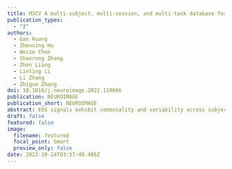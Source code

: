 ```yaml
---
title: M3CV A multi-subject, multi-session, and multi-task database for EEG-based biometrics challenge
publication_types:
  - "2"
authors:
  - Gan Huang 
  - Zhenxing Hu
  - Weize Chen
  - Shaorong Zhang
  - Zhen Liang
  - Linling Li
  - Li Zhang
  - Zhiguo Zhang
doi: 10.1016/j.neuroimage.2022.119666
publication: NEUROIMAGE
publication_short: NEUROIMAGE
abstract: EEG signals exhibit commonality and variability across subjects, sessions, and tasks. But most existing EEG studies focus on mean group effects (commonality) by averaging signals over trials and subjects. The substantial intra- and inter-subject variability of EEG have often been overlooked. The recently significant technological advances in machine learning, especially deep learning, have brought technological innovations to EEG signal application in many aspects, but there are still great challenges in cross-session, cross-task, and cross-subject EEG decoding. In this work, an EEG-based biometric competition based on a large-scale M3CV (A Multi-subject, Multi-session, and Multi-task Database for investigation of EEG Commonality and Variability) database was launched to better characterize and harness the intra- and inter-subject variability and promote the development of machine learning algorithm in this field. In the M3CV database, EEG signals were recorded from 106 subjects, of which 95 subjects repeated two sessions of the experiments on different days. The whole experiment consisted of 6 paradigms, including resting-state, transient-state sensory, steady-state sensory, cognitive oddball, motor execution, and steady-state sensory with selective attention with 14 types of EEG signals, 120000 epochs. Two learning tasks (identification and verification), performance metrics, and baseline methods were introduced in the competition. In general, the proposed M3CV dataset and the EEG-based biometric competition aim to provide the opportunity to develop advanced machine learning algorithms for achieving an in-depth understanding of the commonality and variability of EEG signals across subjects, sessions, and tasks.
draft: false
featured: false
image:
  filename: featured
  focal_point: Smart
  preview_only: false
date: 2022-10-24T03:57:40.486Z
---
```

